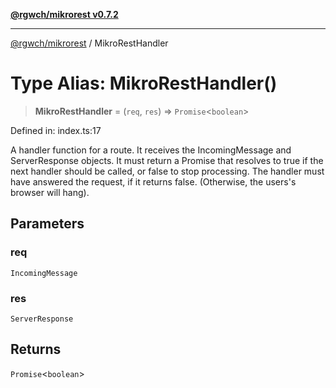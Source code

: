 [**@rgwch/mikrorest v0.7.2**](../README.md)

***

[@rgwch/mikrorest](../globals.md) / MikroRestHandler

# Type Alias: MikroRestHandler()

> **MikroRestHandler** = (`req`, `res`) => `Promise`\<`boolean`\>

Defined in: index.ts:17

A handler function for a route. It receives the IncomingMessage and ServerResponse objects.
It must return a Promise that resolves to true if the next handler should be called, or false to stop processing.
The handler must have answered the request, if it returns false. (Otherwise, the users's browser will hang).

## Parameters

### req

`IncomingMessage`

### res

`ServerResponse`

## Returns

`Promise`\<`boolean`\>
